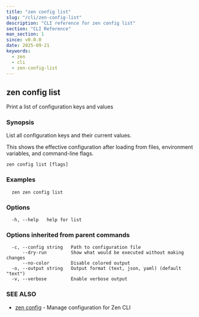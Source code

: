 ```yaml
---
title: "zen config list"
slug: "/cli/zen-config-list"
description: "CLI reference for zen config list"
section: "CLI Reference"
man_section: 1
since: v0.0.0
date: 2025-09-21
keywords:
  - zen
  - cli
  - zen-config-list
---
```


## zen config list

Print a list of configuration keys and values

### Synopsis

List all configuration keys and their current values.

This shows the effective configuration after loading from files,
environment variables, and command-line flags.

```
zen config list [flags]
```

### Examples

```
  zen zen config list
```

### Options

```
  -h, --help   help for list
```

### Options inherited from parent commands

```
  -c, --config string   Path to configuration file
      --dry-run         Show what would be executed without making changes
      --no-color        Disable colored output
  -o, --output string   Output format (text, json, yaml) (default "text")
  -v, --verbose         Enable verbose output
```

### SEE ALSO

* [zen config](zen-config.md.md)	 - Manage configuration for Zen CLI

